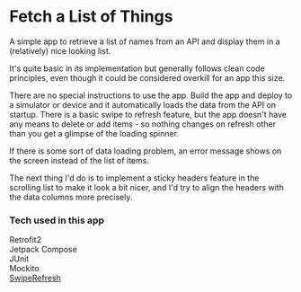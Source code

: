 # Fetch a List of Things
A simple app to retrieve a list of names from an API and display them in a (relatively) nice looking list.

It's quite basic in its implementation but generally follows clean code principles, even though it could be considered overkill for an app this size.

There are no special instructions to use the app. Build the app and deploy to a simulator or device and it automatically loads the data from the API on startup. There is a basic swipe to refresh feature, but the app doesn't have any means to delete or add items - so nothing changes on refresh other than you get a glimpse of the loading spinner.

If there is some sort of data loading problem, an error message shows on the screen instead of the list of items.

The next thing I'd do is to implement a sticky headers feature in the scrolling list to make it look a bit nicer, and I'd try to align the headers with the data columns more precisely.

### Tech used in this app

Retrofit2  
Jetpack Compose  
JUnit  
Mockito  
[SwipeRefresh](https://google.github.io/accompanist/swiperefresh/)
